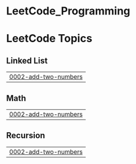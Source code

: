 # LeetCode_Programming
<!---LeetCode Topics Start-->
# LeetCode Topics
## Linked List
|  |
| ------- |
| [0002-add-two-numbers](https://github.com/Happy0936/Leetcode_Programming/tree/master/0002-add-two-numbers) |
## Math
|  |
| ------- |
| [0002-add-two-numbers](https://github.com/Happy0936/Leetcode_Programming/tree/master/0002-add-two-numbers) |
## Recursion
|  |
| ------- |
| [0002-add-two-numbers](https://github.com/Happy0936/Leetcode_Programming/tree/master/0002-add-two-numbers) |
<!---LeetCode Topics End-->